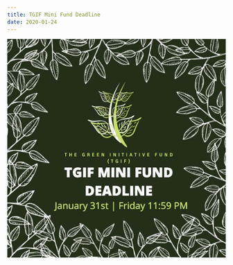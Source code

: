 ```yaml
---
title: TGIF Mini Fund Deadline
date: 2020-01-24
---
```


![The Green Initiative Fund (TGIF) Mini Fund Deadline: Friday, January 31st at 11:59 PM](/docs/tgif-mini-deadline-w20.png)
